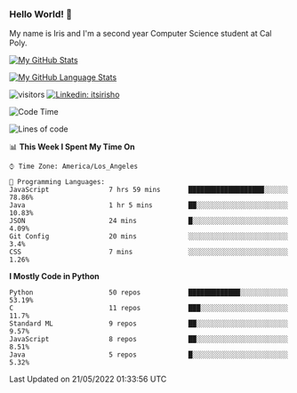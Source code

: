 ### Hello World! 👋

My name is Iris and I'm a second year Computer Science student at Cal Poly. 


[![My GitHub Stats](https://github-readme-stats.vercel.app/api?username=sleepyStick&show_icons=true&&count_private=true&include_all_commits=true&theme=buefy)]()

[![My GitHub Language Stats](https://github-readme-stats.vercel.app/api/top-langs/?username=sleepyStick&langs_count=5&theme=buefy)]()

![visitors](https://visitor-badge.glitch.me/badge?page_id=sleepyStick.sleepyStick)
[![Linkedin: itsirisho](https://img.shields.io/badge/-itsirisho-informational?style=flat-square&logo=Linkedin&logoColor=white&link=https://www.linkedin.com/in/itsirisho/)](https://www.linkedin.com/in/itsirisho/)

<!--START_SECTION:waka-->
![Code Time](http://img.shields.io/badge/Code%20Time-0%20secs-blue)

![Lines of code](https://img.shields.io/badge/From%20Hello%20World%20I%27ve%20Written-24%20Million%20lines%20of%20code-blue)

📊 **This Week I Spent My Time On** 

```text
⌚︎ Time Zone: America/Los_Angeles

💬 Programming Languages: 
JavaScript               7 hrs 59 mins       ███████████████████░░░░░░   78.86% 
Java                     1 hr 5 mins         ██░░░░░░░░░░░░░░░░░░░░░░░   10.83% 
JSON                     24 mins             █░░░░░░░░░░░░░░░░░░░░░░░░   4.09% 
Git Config               20 mins             ░░░░░░░░░░░░░░░░░░░░░░░░░   3.4% 
CSS                      7 mins              ░░░░░░░░░░░░░░░░░░░░░░░░░   1.26%

```

**I Mostly Code in Python** 

```text
Python                   50 repos            █████████████░░░░░░░░░░░░   53.19% 
C                        11 repos            ███░░░░░░░░░░░░░░░░░░░░░░   11.7% 
Standard ML              9 repos             ██░░░░░░░░░░░░░░░░░░░░░░░   9.57% 
JavaScript               8 repos             ██░░░░░░░░░░░░░░░░░░░░░░░   8.51% 
Java                     5 repos             █░░░░░░░░░░░░░░░░░░░░░░░░   5.32%

```



 Last Updated on 21/05/2022 01:33:56 UTC
<!--END_SECTION:waka-->

<!--
**konanyuta/konanyuta** is a ✨ _special_ ✨ repository because its `README.md` (this file) appears on your GitHub profile.

Here are some ideas to get you started:

- 🔭 I’m currently working on ...
- 🌱 I’m currently learning ...
- 👯 I’m looking to collaborate on ...
- 🤔 I’m looking for help with ...
- 💬 Ask me about ...
- 📫 How to reach me: ...
- 😄 Pronouns: ...
- ⚡ Fun fact: ...
-->
